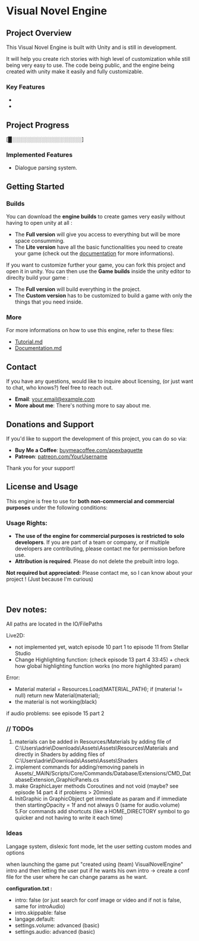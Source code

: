 # Visual Novel Engine

## Project Overview

This Visual Novel Engine is built with Unity and is still in development.

It will help you create rich stories with high level of customization while still being very easy to use. The code being public, and the engine being created with unity make it easily and fully customizable.

### Key Features

- 
- 

## Project Progress

[█░░░░░░░░░░░░░░░░░░░]

### Implemented Features

- Dialogue parsing system.

## Getting Started

### Builds

You can download the **engine builds** to create games very easily without having to open unity at all :

- The **Full version** will give you access to everything but will be more space consumming.
- The **Lite version** have all the basic functionalities you need to create your game (check out the [documentation](./Documentation.md) for more informations).


If you want to customize further your game, you can fork this project and open it in unity. You can then use the **Game builds** inside the unity editor to direclty build your game :

- The **Full version** will build everything in the project.
- The **Custom version** has to be customized to build a game with only the things that you need inside.


### More

For more informations on how to use this engine, refer to these files:
- [Tutorial.md](./Tutorial.md)
- [Documentation.md](./Documentation.md)

## Contact

If you have any questions, would like to inquire about licensing, (or just want to chat, who knows?) feel free to reach out.

- **Email**: [your.email@example.com](mailto:your.email@example.com)
- **More about me**: There's nothing more to say about me.

## Donations and Support

If you'd like to support the development of this project, you can do so via:

- **Buy Me a Coffee**: [buymeacoffee.com/apexbaguette](https://buymeacoffee.com/apexbaguette)
- **Patreon**: [patreon.com/YourUsername](https://www.patreon.com/YourUsername)

Thank you for your support!


## License and Usage

This engine is free to use for **both non-commercial and commercial purposes** under the following conditions:

### Usage Rights:

- **The use of the engine for commercial purposes is restricted to solo developers**. If you are part of a team or company, or if multiple developers are contributing, please contact me for permission before use.
- **Attribution is required**. Please do not delete the prebuilt intro logo.

**Not required but appreciated:** Please contact me, so I can know about your project ! (Just because I'm curious)

<br>

## Dev notes:

All paths are located in the IO/FilePaths

Live2D:
- not implemented yet, watch episode 10 part 1 to episode 11 from Stellar Studio
- Change Highlighting function: (check episode 13 part 4 33:45) + check how global highlighting function works (no more highlighted param)

Error:
- Material material = Resources.Load<Material>(MATERIAL_PATH);
if (material != null) return new Material(material);
- the material is not working(black)

if audio problems: see episode 15 part 2

### // TODOs
1. materials can be added in Resources/Materials by adding file of C:\Users\adrie\Downloads\Assets\Assets\Resources\Materials and directly in Shaders by adding files of C:\Users\adrie\Downloads\Assets\Assets\Shaders
2. implement commands for adding/removing panels in Assets/_MAIN/Scripts/Core/Commands/Database/Extensions/CMD_DatabaseExtension_GraphicPanels.cs
3. make GraphicLayer methods Coroutines and not void (maybe? see episode 14 part 4 if problems > 20mins)
4. InitGraphic in GraphicObject get immediate as param and if immediate then startingOpacity = 1f and not always 0 (same for audio.volume)
5.For commands add shortcuts (like a HOME_DIRECTORY symbol to go quicker and not having to write it each time)

### Ideas

Langage system, dislexic font mode, let the user setting custom modes and options

when launching the game put "created using (team) VisualNovelEngine" intro and then letting the user put if he wants his own intro -> create a conf file for the user where he can change params as he want.

**configuration.txt :**

- intro: false (or just search for conf image or video and if not is false, same for introAudio)
- intro.skippable: false
- langage.default:
- settings.volume: advanced (basic)
- settings.audio: advanced (basic)

